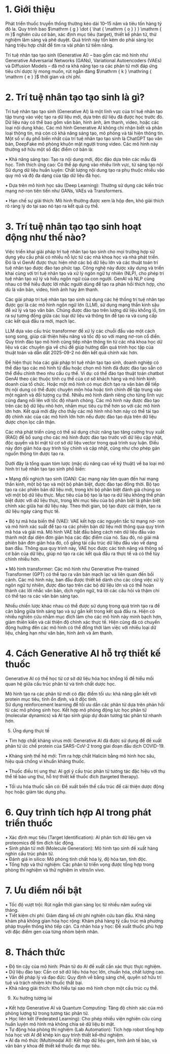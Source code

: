 

# 1. Giới thiệu

Phát triển thuốc truyền thống thường kéo dài 10–15 năm và tiêu tốn hàng tỷ đô la. Quy trình bao $\mathrm { g } \dot { \hat { \mathrm { o } } } \mathrm { m }$ nghiên cứu cơ bản, xác định mục tiêu (target), thiết kế phân tử, thử nghiệm lâm sàng và phê duyệt. Quá trình này tốn kém do phải sàng lọc hàng triệu hợp chất để tìm ra vài phân tử tiềm năng.

Trí tuệ nhân tạo tạo sinh (Generative AI) – bao gồm các mô hình như Generative Adversarial Networks (GANs), Variational Autoencoders (VAEs) và Diffusion Models – đã mở ra khả năng tạo ra các phân tử mới đáp ứng tiêu chí dược lý mong muốn, rút ngắn đáng $\mathrm { k } \mathring { \mathrm { e } }$ thời gian và chi phí.

# 2. Trí tuệ nhân tạo tạo sinh là gì?

Trí tuệ nhân tạo tạo sinh (Generative AI) là một lĩnh vực của trí tuệ nhân tạo tập trung vào việc tạo ra dữ liệu mới, dựa trên dữ liệu đã được học trước đó. Dữ liệu này có thể bao gồm văn bản, hình ảnh, âm thanh, video, hoặc các loại nội dung khác. Các mô hình Generative AI không chỉ nhận biết và phân loại thông tin, mà còn có khả năng sáng tạo, mô phỏng và tái hiện thông tin. Một số ví dụ phổ biến nhất của trí tuệ nhân tạo tạo sinh là ChatGPT tạo văn bản, DeepFake mô phỏng khuôn mặt người trong video. Các mô hình này thường sở hữu một số đặc điểm cơ bản là:

• Khả năng sáng tạo: Tạo ra nội dung mới, độc đáo dựa trên các mẫu đã học. Tính thích ứng cao: Có thể áp dụng vào nhiều lĩnh vực, từ sáng tạo nội Sử dụng dữ liệu huấn luyện: Chất lượng nội dung tạo ra phụ thuộc nhiều vào quy mô và độ đa dạng của tập dữ liệu đã học.



• Dựa trên mô hình học sâu (Deep Learning): Thường sử dụng các kiến trúc mạng nơ-ron tiên tiến như GANs, VAEs và Transformers.

• Hạn chế sự giải thích: Mô hình thường được xem là hộp đen, khó giải thích rõ ràng lý do tại sao nó tạo ra kết quả cụ thể.

# 3. Trí tuệ nhân tạo tạo sinh hoạt động như thế nào?

Việc triển khai giải pháp trí tuệ nhân tạo tạo sinh cho mọi trường hợp sử dụng yêu cầu phải có nhiều nỗ lực từ các nhà khoa học và nhà phát triển. Đó là vì GenAI được thực hiện nhờ các bộ dữ liệu lớn và các thuật toán trí tuệ nhân tạo được đào tạo phức tạp. Công nghệ này được xây dựng và triển khai cùng với trí tuệ nhân tạo và xử lý ngôn ngữ tự nhiên (NLP), cho phép trí tuệ nhân tạo xử lý và hiểu ngôn ngữ của con người. GenAI và NLP cùng nhau có thể hiểu được lời nhắc người dùng để tạo ra phản hồi thích hợp, cho dù là văn bản, video, hình ảnh hay âm thanh.

Các giải pháp trí tuệ nhân tạo tạo sinh sử dụng các hệ thống trí tuệ nhân tạo được gọi là các mô hình ngôn ngữ lớn (LLM), sử dụng mạng thần kinh sâu để xử lý và tạo văn bản. Chúng được đào tạo trên lượng dữ liệu khổng lồ, tìm ra sự tương đồng giữa các loại dữ liệu và thông tin để tạo ra và cung cấp các kết quả đầu ra mới, mạch lạc.

LLM dựa vào cấu trúc transformer để xử lý các chuỗi đầu vào một cách song song, giúp cải thiện hiệu năng và tốc độ so với mạng nơ-ron cổ điển. Quy trình đào tạo mô hình cũng tiếp nhận thông tin từ các nhà khoa học dữ liệu và các chuyên gia về chủ đề giúp hướng dẫn quá trình học tập của thuật toán và dẫn dắt 2025-09-2 nó đến kết quả chính xác hơn.

Để hiện thực hóa các giải pháp trí tuệ nhân tạo tạo sinh, doanh nghiệp có thể đào tạo các mô hình từ đầu hoặc chọn mô hình đã được đào tạo sẵn có thể điều chỉnh theo nhu cầu cụ thể. Ví dụ: có thể đào tạo thuật toán chatbot GenAI theo các thuộc tính cụ thể của cơ sở khách hàng và mô hình kinh doanh của tổ chức. Hoặc một mô hình có mục đích tạo ra văn bản để tiếp thị nội dung có thể được chuyên môn hóa hoặc tinh chỉnh để tập trung vào một ngành và đối tượng cụ thể. Nhiều mô hình dành riêng cho từng lĩnh vực cũng đang nổi lên với tốc độ nhanh chóng. Các mô hình này được đào tạo trên các bộ dữ liệu nhỏ hơn, nhắm mục tiêu cụ thể hơn so với các mô hình lớn hơn. Kết quả mới đây cho thấy các mô hình nhỏ hơn này có thể tái tạo độ chính xác của các mô hình lớn hơn nếu được đào tạo dựa trên dữ liệu được chọn lọc cẩn thận.



Các nhà phát triển cũng có thể sử dụng chức năng tạo tăng cường truy xuất (RAG) để bổ sung cho các mô hình được đào tạo trước với dữ liệu cập nhật, độc quyền và bí mật từ cơ sở dữ liệu vector trong quá trình suy luận. Điều này đơn giản hóa quy trình tùy chỉnh và cập nhật, cũng như cho phép gán nguồn thông tin được tạo ra.

Dưới đây là tổng quan tóm lược (mặc dù nâng cao về kỹ thuật) về ba loại mô hình trí tuệ nhân tạo tạo sinh phổ biến:

• Mạng đối nghịch tạo sinh (GAN): Các mạng này liên quan đến hai mạng thần kinh, một bộ tạo và một bộ phân biệt, được đào tạo đồng thời. Bộ tạo tạo ra các phiên bản dữ liệu mới, trong khi bộ phân biệt đánh giá chúng so với một bộ dữ liệu thực. Mục tiêu của bộ tạo là tạo ra dữ liệu không thể phân biệt được với dữ liệu thực, trong khi mục tiêu của bộ phân biệt là phân biệt chính xác giữa hai dữ liệu này. Theo thời gian, bộ tạo được cải thiện, tạo ra dữ liệu ngày càng thực tế.

• Bộ tự mã hóa biến thể (VAE): VAE kết hợp các nguyên tắc từ mạng nơ- ron và mô hình xác suất để tạo ra các phiên bản dữ liệu mới thông qua quy trình mã hóa và giải mã. Mô hình VAE bắt đầu bằng cách nén dữ liệu đầu vào thành một đại diện đơn giản hóa các đặc điểm của nó. Sau đó, nó giải mã phiên bản đơn giản hóa đó, cố gắng tái cấu trúc dữ liệu đầu vào về dạng ban đầu. Thông qua quy trình này, VAE học được các tính năng và thông số cơ bản của dữ liệu, giúp nó tạo ra các kết quả đầu ra thực tế và có thể tùy chỉnh nhiều hơn.



• Mô hình transformer: Các mô hình như Generative Pre-trained Transformer (GPT) có thể tạo ra văn bản mạch lạc và liên quan đến bối cảnh. Các mô hình này, ban đầu được thiết kế dành cho các công việc xử lý ngôn ngữ tự nhiên, được đào tạo trên các bộ dữ liệu lớn và có thể hoàn thành các lời nhắc văn bản, dịch ngôn ngữ, trả lời các câu hỏi và thậm chí có thể tạo ra các văn bản sáng tạo.

Nhiều chiến lược khác nhau có thể được sử dụng trong quá trình tạo ra để cân bằng giữa tính sáng tạo và sự gắn kết trong kết quả đầu ra. Hiện có nhiều nghiên cứu nhằm mục đích làm cho các mô hình này minh bạch hơn, giảm thiên kiến và cải thiện độ chính xác thực tế. Hiện cũng đã có chuyển động hướng đến các mô hình có thể đồng thời làm việc với nhiều loại dữ liệu, chẳng hạn như văn bản, hình ảnh và âm thanh.

# 4. Cách Generative AI hỗ trợ thiết kế thuốc

Generative AI có thể học từ cơ sở dữ liệu hóa học khổng lồ để hiểu mối quan hệ giữa cấu trúc phân tử và tính chất dược học.

Mô hình tạo ra các phân tử mới có đặc điểm tối ưu: khả năng gắn kết với protein mục tiêu, tính ổn định, và ít độc tính.   
Sử dụng reinforcement learning để tối ưu dần các phân tử dựa trên phản hồi từ các mô phỏng sinh học. Kết hợp mô phỏng động lực học phân tử (molecular dynamics) và AI tạo sinh giúp dự đoán tương tác phân tử nhanh hơn.

5. Ứng dụng thực tế



• Tìm hợp chất kháng virus mới: Generative AI đã được sử dụng để đề xuất phân tử ức chế protein của SARS-CoV-2 trong giai đoạn đầu dịch COVID-19.

• Kháng sinh thế hệ mới: Tìm ra hợp chất Halicin bằng mô hình học sâu, hiệu quả chống vi khuẩn kháng thuốc.

• Thuốc điều trị ung thư: AI gợi ý cấu trúc phân tử tương tác đặc hiệu với thụ thể tế bào ung thư, hỗ trợ thiết kế thuốc đích (targeted therapy).

• Tối ưu hóa thuốc sẵn có: Đề xuất biến thể cấu trúc để cải thiện dược động học hoặc giảm tác dụng phụ.

# 6. Quy trình tích hợp AI trong phát triển thuốc

• Xác định mục tiêu (Target Identification): AI phân tích dữ liệu gen và proteomics để tìm đích tác động.   
• Sinh phân tử mới (Molecule Generation): Mô hình tạo sinh đề xuất hàng nghìn cấu trúc phân tử.   
• Đánh giá in silico: Mô phỏng tính chất hóa lý, độ hòa tan, tính độc.   
• Tổng hợp và thử nghiệm: Các phân tử triển vọng được tổng hợp trong phòng thí nghiệm và thử nghiệm in vitro/in vivo.

# 7. Ưu điểm nổi bật

• Tốc độ vượt trội: Rút ngắn thời gian sàng lọc từ nhiều năm xuống vài tháng.   
• Tiết kiệm chi phí: Giảm đáng kể chi phí nghiên cứu ban đầu. Khả năng khám phá không gian hóa học rộng: Khám phá hàng tỷ cấu trúc mà phương pháp truyền thống khó tiếp cận. Cá nhân hóa y học: Đề xuất thuốc phù hợp với đặc điểm gen của từng nhóm bệnh nhân.



# 8. Thách thức

• Độ tin cậy của mô hình: Phân tử do AI đề xuất cần xác thực thực nghiệm.   
• Dữ liệu đào tạo: Cần cơ sở dữ liệu hóa học lớn, chuẩn hóa, chất lượng cao.   
• Vấn đề pháp lý và đạo đức: Quy định về bằng sáng chế, quyền sở hữu trí tuệ và trách nhiệm khi thuốc thất bại.   
• Khả năng giải thích: Khó hiểu tại sao mô hình chọn một cấu trúc cụ thể.

9. Xu hướng tương lai

• Kết hợp Generative AI và Quantum Computing: Tăng độ chính xác của mô phỏng lượng tử trong tương tác phân tử.   
• Học liên kết (Federated Learning): Cho phép nhiều viện nghiên cứu cùng huấn luyện mô hình mà không chia sẻ dữ liệu bí mật.   
• Tự động hóa phòng thí nghiệm (Lab Automation): Tích hợp robot tổng hợp hóa học với AI để khép kín quy trình thiết kế–thử nghiệm.   
• AI đa mô thức (Multimodal AI): Kết hợp dữ liệu gen, hình ảnh tế bào, và văn bản y khoa để thiết kế thuốc đa mục tiêu.